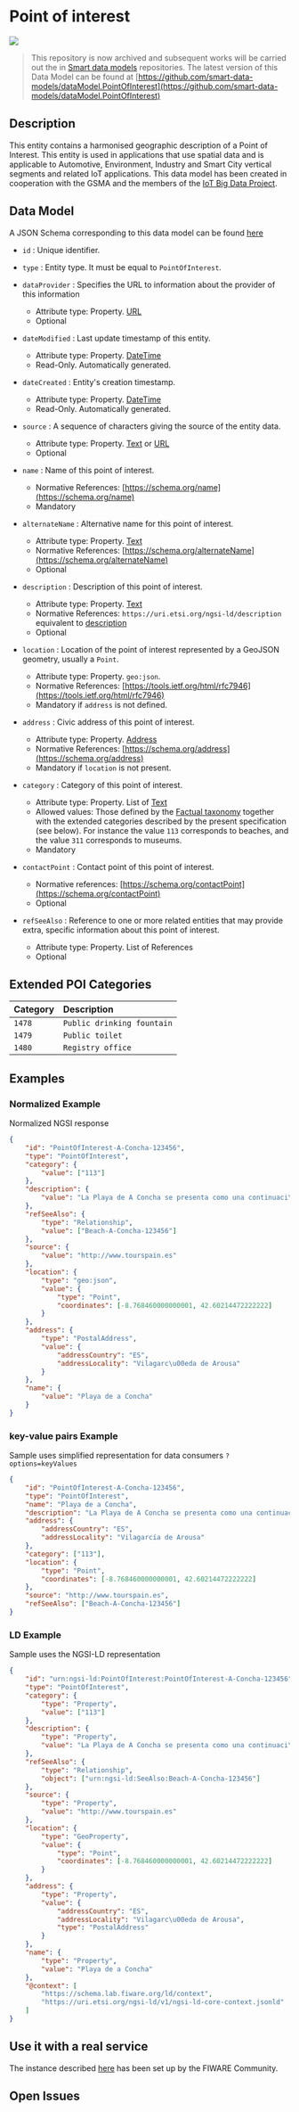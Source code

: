 # Point of interest

![](https://nexus.lab.fiware.org/static/badges/statuses/deprecated.svg)

> This repository is now archived and subsequent works will be carried out the
> in [Smart data models](https://github.com/smart-data-models) repositories. The
> latest version of this Data Model can be found at
> [https://github.com/smart-data-models/dataModel.PointOfInterest](https://github.com/smart-data-models/dataModel.PointOfInterest)

## Description

This entity contains a harmonised geographic description of a Point of Interest.
This entity is used in applications that use spatial data and is applicable to
Automotive, Environment, Industry and Smart City vertical segments and related
IoT applications. This data model has been created in cooperation with the GSMA
and the members of the
[IoT Big Data Project](http://www.gsma.com/iot/iot-big-data/).

## Data Model

A JSON Schema corresponding to this data model can be found
[here](http://fiware.github.io/data-models/specs/PointOfInterest/PointOfInterest/schema.json)

-   `id` : Unique identifier.

-   `type` : Entity type. It must be equal to `PointOfInterest`.

-   `dataProvider` : Specifies the URL to information about the provider of this
    information

    -   Attribute type: Property. [URL](https://schema.org/URL)
    -   Optional

-   `dateModified` : Last update timestamp of this entity.

    -   Attribute type: Property. [DateTime](https://schema.org/DateTime)
    -   Read-Only. Automatically generated.

-   `dateCreated` : Entity's creation timestamp.

    -   Attribute type: Property. [DateTime](https://schema.org/DateTime)
    -   Read-Only. Automatically generated.

-   `source` : A sequence of characters giving the source of the entity data.

    -   Attribute type: Property. [Text](https://schema.org/Text) or
        [URL](https://schema.org/URL)
    -   Optional

-   `name` : Name of this point of interest.

    -   Normative References: [https://schema.org/name](https://schema.org/name)
    -   Mandatory

-   `alternateName` : Alternative name for this point of interest.

    -   Attribute type: Property. [Text](https://schema.org/Text)
    -   Normative References:
        [https://schema.org/alternateName](https://schema.org/alternateName)
    -   Optional

-   `description` : Description of this point of interest.

    -   Attribute type: Property. [Text](https://schema.org/Text)
    -   Normative References: `https://uri.etsi.org/ngsi-ld/description`
        equivalent to [description](https://schema.org/description)
    -   Optional

-   `location` : Location of the point of interest represented by a GeoJSON
    geometry, usually a `Point`.

    -   Attribute type: Property. `geo:json`.
    -   Normative References:
        [https://tools.ietf.org/html/rfc7946](https://tools.ietf.org/html/rfc7946)
    -   Mandatory if `address` is not defined.

-   `address` : Civic address of this point of interest.

    -   Attribute type: Property. [Address](https://schema.org/address)
    -   Normative References:
        [https://schema.org/address](https://schema.org/address)
    -   Mandatory if `location` is not present.

-   `category` : Category of this point of interest.

    -   Attribute type: Property. List of [Text](https://schema.org/Text)
    -   Allowed values: Those defined by the
        [Factual taxonomy](https://github.com/Factual/places/blob/master/categories/factual_taxonomy.json)
        together with the extended categories described by the present
        specification (see below). For instance the value `113` corresponds to
        beaches, and the value `311` corresponds to museums.
    -   Mandatory

-   `contactPoint` : Contact point of this point of interest.

    -   Normative references:
        [https://schema.org/contactPoint](https://schema.org/contactPoint)
    -   Optional

-   `refSeeAlso` : Reference to one or more related entities that may provide
    extra, specific information about this point of interest.

    -   Attribute type: Property. List of References
    -   Optional

## Extended POI Categories

| Category | Description                |
| :------- | :------------------------- |
| `1478`   | `Public drinking fountain` |
| `1479`   | `Public toilet`            |
| `1480`   | `Registry office`          |

## Examples

### Normalized Example

Normalized NGSI response

```json
{
    "id": "PointOfInterest-A-Concha-123456",
    "type": "PointOfInterest",
    "category": {
        "value": ["113"]
    },
    "description": {
        "value": "La Playa de A Concha se presenta como una continuaci\u00f3n de la Playa de Compostela, una de las m\u00e1s frecuentadas de Vilagarc\u00eda."
    },
    "refSeeAlso": {
        "type": "Relationship",
        "value": ["Beach-A-Concha-123456"]
    },
    "source": {
        "value": "http://www.tourspain.es"
    },
    "location": {
        "type": "geo:json",
        "value": {
            "type": "Point",
            "coordinates": [-8.768460000000001, 42.60214472222222]
        }
    },
    "address": {
        "type": "PostalAddress",
        "value": {
            "addressCountry": "ES",
            "addressLocality": "Vilagarc\u00eda de Arousa"
        }
    },
    "name": {
        "value": "Playa de a Concha"
    }
}
```

### key-value pairs Example

Sample uses simplified representation for data consumers `?options=keyValues`

```json
{
    "id": "PointOfInterest-A-Concha-123456",
    "type": "PointOfInterest",
    "name": "Playa de a Concha",
    "description": "La Playa de A Concha se presenta como una continuación de la Playa de Compostela, una de las más frecuentadas de Vilagarcía.",
    "address": {
        "addressCountry": "ES",
        "addressLocality": "Vilagarcía de Arousa"
    },
    "category": ["113"],
    "location": {
        "type": "Point",
        "coordinates": [-8.768460000000001, 42.60214472222222]
    },
    "source": "http://www.tourspain.es",
    "refSeeAlso": ["Beach-A-Concha-123456"]
}
```

### LD Example

Sample uses the NGSI-LD representation

```json
{
    "id": "urn:ngsi-ld:PointOfInterest:PointOfInterest-A-Concha-123456",
    "type": "PointOfInterest",
    "category": {
        "type": "Property",
        "value": ["113"]
    },
    "description": {
        "type": "Property",
        "value": "La Playa de A Concha se presenta como una continuaci\u00f3n de la Playa de Compostela, una de las m\u00e1s frecuentadas de Vilagarc\u00eda."
    },
    "refSeeAlso": {
        "type": "Relationship",
        "object": ["urn:ngsi-ld:SeeAlso:Beach-A-Concha-123456"]
    },
    "source": {
        "type": "Property",
        "value": "http://www.tourspain.es"
    },
    "location": {
        "type": "GeoProperty",
        "value": {
            "type": "Point",
            "coordinates": [-8.768460000000001, 42.60214472222222]
        }
    },
    "address": {
        "type": "Property",
        "value": {
            "addressCountry": "ES",
            "addressLocality": "Vilagarc\u00eda de Arousa",
            "type": "PostalAddress"
        }
    },
    "name": {
        "type": "Property",
        "value": "Playa de a Concha"
    },
    "@context": [
        "https://schema.lab.fiware.org/ld/context",
        "https://uri.etsi.org/ngsi-ld/v1/ngsi-ld-core-context.jsonld"
    ]
}
```

## Use it with a real service

The instance described
[here](https://docs.google.com/document/d/1lHP7XS-7TNzsxLa0bNFb-96JnJXh0ecIHS3-H0qMREg/edit?usp=sharing)
has been set up by the FIWARE Community.

## Open Issues
